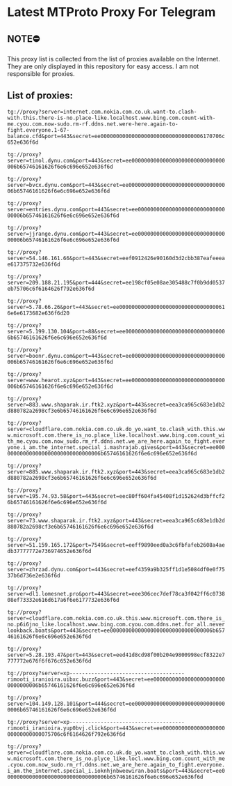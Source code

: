 # Latest MTProto Proxy For Telegram

## NOTE⛔

This proxy list is collected from the list of proxies available on the Internet. They are only displayed in this repository for easy access. I am not responsible for proxies.

## List of proxies:

`tg://proxy?server=internet.com.nokia.com.co.uk.want-to.clash-with.this.there-is-no.place-like.localhost.www.bing.com.count-with-me.cyou.com.now-sudo.rm-rf.ddns.net.were-here.again-to-fight.everyone.1-67-balance.cfd&port=443&secret=ee000000000000000000000000000000006170706c652e636f6d`

`tg://proxy?server=tinol.dynu.com&port=443&secret=ee000000000000000000000000000000006b65746161626f6e6c696e652e636f6d`

`tg://proxy?server=bvcx.dynu.com&port=443&secret=ee000000000000000000000000000000006b65746161626f6e6c696e652e636f6d`

`tg://proxy?server=entries.dynu.com&port=443&secret=ee000000000000000000000000000000006b65746161626f6e6c696e652e636f6d`

`tg://proxy?server=jjrange.dynu.com&port=443&secret=ee000000000000000000000000000000006b65746161626f6e6c696e652e636f6d`

`tg://proxy?server=54.146.161.66&port=443&secret=eef0912426e90160d3d2cbb387eafeeeae617375732e636f6d`

`tg://proxy?server=209.188.21.195&port=444&secret=ee198cf05e08ae305488c7f0b9dd0537eb75706c6f6164626f792e636f6d`

`tg://proxy?server=5.78.66.26&port=443&secret=ee00000000000000000000000000000000616e6e6173682e636f6d20`

`tg://proxy?server=5.199.130.104&port=88&secret=ee000000000000000000000000000000006b65746161626f6e6c696e652e636f6d`

`tg://proxy?server=boonr.dynu.com&port=443&secret=ee000000000000000000000000000000006b65746161626f6e6c696e652e636f6d`

`tg://proxy?server=www.hearot.xyz&port=443&secret=ee000000000000000000000000000000006b65746161626f6e6c696e652e636f6d`

`tg://proxy?server=883.www.shaparak.ir.ftk2.xyz&port=443&secret=eea3ca965c683e1db2d880782a2698cf3e6b65746161626f6e6c696e652e636f6d`

`tg://proxy?server=cloudflare.com.nokia.com.co.uk.do_yo.want_to.clash_with.this.www.microsoft.com.there_is_no.place_like.localhost.www.bing.com.count_with_me.cyou.com.now_sudo.rm_rf.ddns.net.we_are_here.again_to_fight.everyone.i_am.the_internet.special_i.mashrajab.gives&port=443&secret=ee000000000000000000000000000000006b65746161626f6e6c696e652e636f6d`

`tg://proxy?server=885.www.shaparak.ir.ftk2.xyz&port=443&secret=eea3ca965c683e1db2d880782a2698cf3e6b65746161626f6e6c696e652e636f6d`

`tg://proxy?server=195.74.93.58&port=443&secret=eec80ff604fa45408f1d152624d3bffcf26b65746161626f6e6c696e652e636f6d`

`tg://proxy?server=73.www.shaparak.ir.ftk2.xyz&port=443&secret=eea3ca965c683e1db2d880782a2698cf3e6b65746161626f6e6c696e652e636f6d`

`tg://proxy?server=51.159.165.172&port=7549&secret=eeff9890eed0a3c6fbfafeb2608a4aedb37777772e736974652e636f6d`

`tg://proxy?server=zhrzad.dynu.com&port=443&secret=eef4359a9b325ff1d1e5084df0e0f7537b6d736e2e636f6d`

`tg://proxy?server=dl1.lomesnet.pro&port=443&secret=eee306cec7def78ca3f042ff6c073808ef73332e616d617a6f6e6177732e636f6d`

`tg://proxy?server=cloudflare.com.nokia.com.co.uk.this.www.microsoft.com.there_is_no.p6i6jno_like.localhost.www.bing.com.cyou.com.ddns.net.for_all.neverlookback.boats&port=443&secret=ee000000000000000000000000000000006b65746161626f6e6c696e652e636f6d`

`tg://proxy?server=5.28.193.47&port=443&secret=eed41d8cd98f00b204e9800998ecf8322e7777772e676f6f676c652e636f6d`

`tg://proxy?server=xp-------------------------------------rimooti_iranioira.uibxc.buzz&port=443&secret=ee000000000000000000000000000000006b65746161626f6e6c696e652e636f6d`

`tg://proxy?server=104.149.128.101&port=444&secret=ee000000000000000000000000000000006b65746161626f6e6c696e652e636f6d`

`tg://proxy?server=xp-------------------------------------rimooti_iranioira.yup0bvj.click&port=443&secret=ee0000000000000000000000000000000075706c6f6164626f792e636f6d`

`tg://proxy?server=cloudflare.com.nokia.com.co.uk.do_yo.want_to.clash_with.this.wvw.microsoft.com.there_is_no.plyce_like.locl.www.bing.com.count_with_me.cyou.com.now_sudo.rm_rf.ddns.net.we_are_here.again_to_fight.everyone.i_am.the_internet.special_i.ioknhjnbweewiran.boats&port=443&secret=ee000000000000000000000000000000006b65746161626f6e6c696e652e636f6d`

